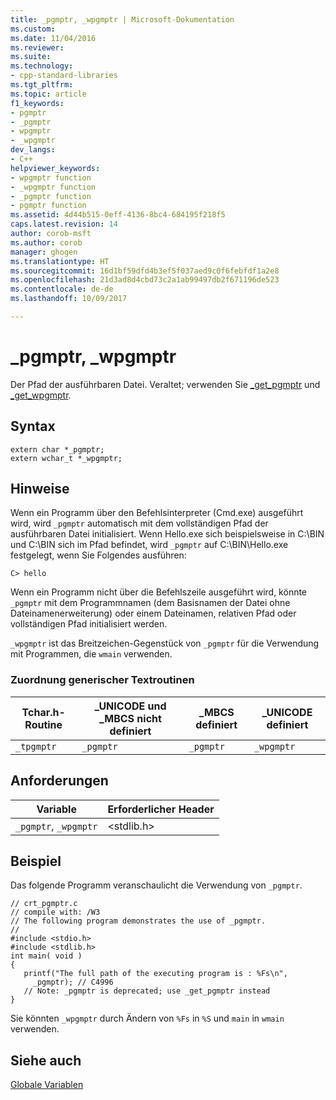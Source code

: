 ```yaml
---
title: _pgmptr, _wpgmptr | Microsoft-Dokumentation
ms.custom: 
ms.date: 11/04/2016
ms.reviewer: 
ms.suite: 
ms.technology:
- cpp-standard-libraries
ms.tgt_pltfrm: 
ms.topic: article
f1_keywords:
- pgmptr
- _pgmptr
- wpgmptr
- _wpgmptr
dev_langs:
- C++
helpviewer_keywords:
- wpgmptr function
- _wpgmptr function
- _pgmptr function
- pgmptr function
ms.assetid: 4d44b515-0eff-4136-8bc4-684195f218f5
caps.latest.revision: 14
author: corob-msft
ms.author: corob
manager: ghogen
ms.translationtype: HT
ms.sourcegitcommit: 16d1bf59dfd4b3ef5f037aed9c0f6febfdf1a2e8
ms.openlocfilehash: 21d3ad8d4cbd73c2a1ab99497db2f671196de523
ms.contentlocale: de-de
ms.lasthandoff: 10/09/2017

---
```

# <a name="pgmptr-wpgmptr"></a>_pgmptr, _wpgmptr
Der Pfad der ausführbaren Datei. Veraltet; verwenden Sie [_get_pgmptr](../c-runtime-library/reference/get-pgmptr.md) und [_get_wpgmptr](../c-runtime-library/reference/get-wpgmptr.md).  
  
## <a name="syntax"></a>Syntax  
  
```  
extern char *_pgmptr;  
extern wchar_t *_wpgmptr;  
```  
  
## <a name="remarks"></a>Hinweise  
 Wenn ein Programm über den Befehlsinterpreter (Cmd.exe) ausgeführt wird, wird `_pgmptr` automatisch mit dem vollständigen Pfad der ausführbaren Datei initialisiert. Wenn Hello.exe sich beispielsweise in C:\BIN und C:\BIN sich im Pfad befindet, wird `_pgmptr` auf C:\BIN\Hello.exe festgelegt, wenn Sie Folgendes ausführen:  
  
```  
C> hello   
```  
  
 Wenn ein Programm nicht über die Befehlszeile ausgeführt wird, könnte `_pgmptr` mit dem Programmnamen (dem Basisnamen der Datei ohne Dateinamenerweiterung) oder einem Dateinamen, relativen Pfad oder vollständigen Pfad initialisiert werden.  
  
 `_wpgmptr` ist das Breitzeichen-Gegenstück von `_pgmptr` für die Verwendung mit Programmen, die `wmain` verwenden.  
  
### <a name="generic-text-routine-mappings"></a>Zuordnung generischer Textroutinen  
  
|Tchar.h-Routine|_UNICODE und _MBCS nicht definiert|_MBCS definiert|_UNICODE definiert|  
|---------------------|--------------------------------------|--------------------|-----------------------|  
|`_tpgmptr`|`_pgmptr`|`_pgmptr`|`_wpgmptr`|  
  
## <a name="requirements"></a>Anforderungen  
  
|Variable|Erforderlicher Header|  
|--------------|---------------------|  
|`_pgmptr`, `_wpgmptr`|\<stdlib.h>|  
  
## <a name="example"></a>Beispiel  
 Das folgende Programm veranschaulicht die Verwendung von `_pgmptr`.  
  
```  
// crt_pgmptr.c  
// compile with: /W3  
// The following program demonstrates the use of _pgmptr.  
//  
#include <stdio.h>  
#include <stdlib.h>  
int main( void )  
{  
   printf("The full path of the executing program is : %Fs\n",   
     _pgmptr); // C4996  
   // Note: _pgmptr is deprecated; use _get_pgmptr instead  
}  
```  
  
 Sie könnten `_wpgmptr` durch Ändern von `%Fs` in `%S` und `main` in `wmain` verwenden.  
  
## <a name="see-also"></a>Siehe auch  
 [Globale Variablen](../c-runtime-library/global-variables.md)
